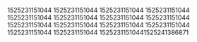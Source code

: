 1525231151044
1525231151044
1525231151044
1525231151044
1525231151044
1525231151044
1525231151044
1525231151044
1525231151044
1525231151044
1525231151044
1525231151044
1525231151044
1525231151044
15252311510441525241386871